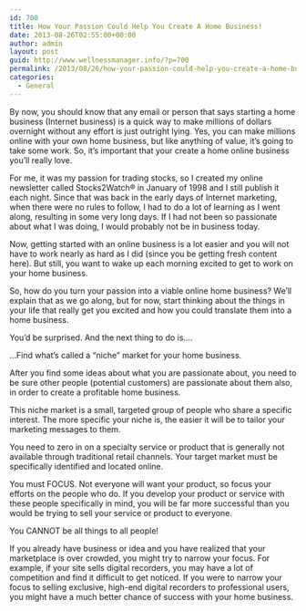 ```yaml
---
id: 700
title: How Your Passion Could Help You Create A Home Business!
date: 2013-08-26T02:55:00+00:00
author: admin
layout: post
guid: http://www.wellnessmanager.info/?p=700
permalink: /2013/08/26/how-your-passion-could-help-you-create-a-home-business/
categories:
  - General
---
```

By now, you should know that any email or person that says starting a home business (Internet business) is a quick way to make millions of dollars overnight without any effort is just outright lying. Yes, you can make millions online with your own home business, but like anything of value, it&#8217;s going to take some work. So, it&#8217;s important that your create a home online business you&#8217;ll really love.

For me, it was my passion for trading stocks, so I created my online newsletter called Stocks2Watch® in January of 1998 and I still publish it each night. Since that was back in the early days of Internet marketing, when there were no rules to follow, I had to do a lot of learning as I went along, resulting in some very long days. If I had not been so passionate about what I was doing, I would probably not be in business today.

Now, getting started with an online business is a lot easier and you will not have to work nearly as hard as I did (since you be getting fresh content here). But still, you want to wake up each morning excited to get to work on your home business.

So, how do you turn your passion into a viable online home business? We&#8217;ll explain that as we go along, but for now, start thinking about the things in your life that really get you excited and how you could translate them into a home business.

You&#8217;d be surprised. And the next thing to do is&#8230;.

&#8230;Find what&#8217;s called a &#8220;niche&#8221; market for your home business.

After you find some ideas about what you are passionate about, you need to be sure other people (potential customers) are passionate about them also, in order to create a profitable home business.

This niche market is a small, targeted group of people who share a specific interest. The more specific your niche is, the easier it will be to tailor your marketing messages to them.

You need to zero in on a specialty service or product that is generally not available through traditional retail channels. Your target market must be specifically identified and located online.

You must FOCUS. Not everyone will want your product, so focus your efforts on the people who do. If you develop your product or service with these people specifically in mind, you will be far more successful than you would be trying to sell your service or product to everyone.

You CANNOT be all things to all people!

If you already have business or idea and you have realized that your marketplace is over crowded, you might try to narrow your focus. For example, if your site sells digital recorders, you may have a lot of competition and find it difficult to get noticed. If you were to narrow your focus to selling exclusive, high-end digital recorders to professional users, you might have a much better chance of success with your home business.